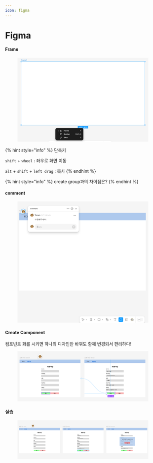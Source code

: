 ```yaml
---
icon: figma
---
```


# Figma

#### Frame

<figure><img src="../.gitbook/assets/image.png" alt=""><figcaption></figcaption></figure>

{% hint style="info" %}
단축키

`shift` + `wheel` : 좌우로 화면 이동

`alt` + `shift` + `left drag` :  복사
{% endhint %}

{% hint style="info" %}
create group과의 차이점은?
{% endhint %}

#### comment&#x20;

<figure><img src="../.gitbook/assets/image (1).png" alt=""><figcaption></figcaption></figure>



#### Create Component &#x20;

컴포넌트 화를 시키면 하나의 디자인만 바꿔도 함께 변경되서 편리하다!

<figure><img src="../.gitbook/assets/image (2).png" alt=""><figcaption></figcaption></figure>



#### 실습

<figure><img src="../.gitbook/assets/image (3).png" alt=""><figcaption></figcaption></figure>
